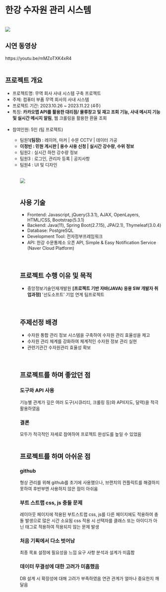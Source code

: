 <h1>한강 수자원 관리 시스템</h1><br>
<img src="https://github.com/jungkong76/Gis_hanrivertp/assets/145302179/821f3d77-95f1-4129-8f37-e962342bce5a"/>

<h2>시연 동영상</h2>
https://youtu.be/mMZoTXK4xR4
<br/><br/>

<h2>프로젝트 개요</h2>
<ul>
<li>프로젝트명: 무역 회사 사내 시스템 구축 프로젝트</li>
<li>주제: 컴퓨터 부품 무역 회사의 사내 시스템</li>
<li>프로젝트 기간: 2023.10.26 ~ 2023.11.22 (4주)</li>
<li>특징: <strong>카카오맵 API를 활용한 대리점/ 물류창고 및 재고 조회 기능, 사내 메시지 기능 및 실시간 메시지 알림</strong>, 웹 크롤링을 활용한 환율 조회</li><br/>
<li>참여인원: 5인 (팀 프로젝트)</li>
  <ul>
  <li>팀원1<strong>(팀장)</strong> : 레이어, 마커 | 수문 CCTV | 데이터 가공</li>
  <li><strong>이정빈 : 민원 게시판 | 용수 사용 신청 | 실시간 강수량, 수위 정보</strong></li>
  <li>팀원2 : 실시간 하천 강수량 정보</li>
  <li>팀원3 : 로그인, 관리자 등록 | 공지사항</li>
  <li>팀원4 : UI 및 디자인 </li>
  <br><br>

<img src="https://github.com/jungkong76/OMZTeam2023/assets/145302179/390e617c-891f-4abf-841f-884f85d7e0f2"/>
<br><br>

<h2>사용 기술</h2>
<ul>
<li>Frontend: Javascript, jQuery(3.3.1), AJAX, OpenLayers, HTML/CSS, Bootstrap(5.3.1)</li>
<li>Backend: Java(11), Spring Boot(2.7.15), JPA(2.1), Thymeleaf(3.0.4)</li>
<li>Database: PostgreSQL</li>
<li>Development Tool:	전자정부프레임워크</li>
<li>API: 한강 수문통제소 오픈 API, Simple & Easy Notification Service (Naver Cloud Platform)</li>
</ul>
<br><br>

<h2>프로젝트 수행 이유 및 목적</h2>
<ul>
  <li>중앙정보기술인재개발원 <strong>[프로젝트 기반 자바(JAVA) 응용 SW 개발자 취업과정]</strong> '선도소프트' 기업 연계 팀프로젝트</li>
</ul>
<br><br>

<h2>주제선정 배경</h2>
<ul>
<li>수자원 통합 관리 정보 시스템을 구축하여 수자원 관리 효율성을 제고</li>
  <li>수자원 관리 체계를 강화하여 체계적인 수자원 정보 관리 실현</li>
  <li>관련기관간 수자원관리 효율성 확보 </li>
</ul>
<br><br>

<h2>프로젝트를 하며 좋았던 점</h2>
<h3>도구와 API 사용</h3>
기능별 관계가 깊은 여러 도구(시큐리티, 크롤링 등)와 API(지도, 달력)을 적극 활용하였음

<h3>결론</h3>
모두가 적극적인 자세로 참여하여 프로젝트 완성도를 높일 수 있었음
<br><br>


<h2>프로젝트를 하며 아쉬운 점</h2>
<h3>github</h3>
형상 관리를 위해 github를 초기에 사용했으나,
브랜치의 컨플릭트를 해결하지 못하여 후반부엔 사용하지 않은 점이 아쉬움

<h3>부트 스트랩 css, js 충돌 문제</h3>
레이아웃 페이지에 적용된 부트스트랩 css, js를 다른 페이지에도 적용하여 충돌 발생으로 많은 시간 소요됨
css 적용 시 선택자를 클래스 또는 아이디가 아닌 태그로 적용하여 적용되지 않는 문제 발생

<h3>처음 기획에서 다소 벗어남</h3>
최종 목표 설정에 필요성을 느낌
요구 사항 분석과 설계가 미흡함 

<h3>데이터 무결성에 대한 고려가 미흡했음</h3>
DB 설계 시 확장성에 대해 고려가 부족하였음
연관 관계가 얼마나 중요한지 깨달음
<br><br>


